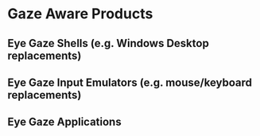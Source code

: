# Gaze Aware Products

## Eye Gaze Shells (e.g. Windows Desktop replacements)

## Eye Gaze Input Emulators (e.g. mouse/keyboard replacements)

## Eye Gaze Applications
